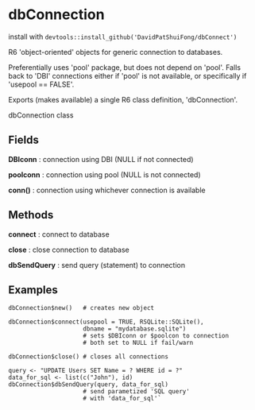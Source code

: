 # dbConnection

install with `devtools::install_github('DavidPatShuiFong/dbConnect')`

R6 'object-oriented' objects for generic connection to databases. 

Preferentially uses 'pool' package, but does not depend on 'pool'.  Falls back to 'DBI' connections either if 'pool' is not available, or specifically if 'usepool == FALSE'. 

Exports (makes available) a single R6 class definition, 'dbConnection'.

dbConnection class

## Fields

**DBIconn** : connection using DBI (NULL if not connected)

**poolconn** : connection using pool (NULL is not connected)

**conn()** : connection using whichever connection is available


## Methods

**connect** : connect to database

**close** : close connection to database

**dbSendQuery** : send query (statement) to connection


## Examples

```
dbConnection$new()   # creates new object

dbConnection$connect(usepool = TRUE, RSQLite::SQLite(),
                     dbname = "mydatabase.sqlite")
                     # sets $DBIconn or $poolcon to connection
                     # both set to NULL if fail/warn

dbConnection$close() # closes all connections

query <- "UPDATE Users SET Name = ? WHERE id = ?"
data_for_sql <- list(c("John"), id)
dbConnection$dbSendQuery(query, data_for_sql)
                     # send parametized 'SQL query'
                     # with 'data_for_sql'`
```
